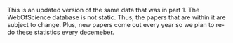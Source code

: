 This is an updated version of the same data that was in part 1. The WebOfScience database is not 
static. Thus, the papers that are within it are subject to change. Plus, new papers come out every 
year so we plan to re-do these statistics every decemeber. 
